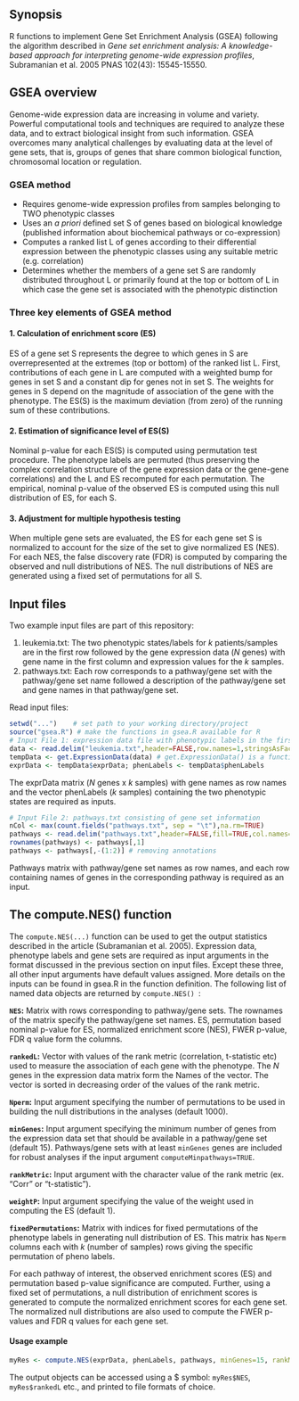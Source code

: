 ## Synopsis
R functions to implement Gene Set Enrichment Analysis (GSEA) following the algorithm described in *Gene set enrichment analysis: A knowledge-based approach for interpreting genome-wide expression profiles*, Subramanian et al. 2005 PNAS 102(43): 15545-15550.
## GSEA overview
Genome-wide expression data are increasing in volume and variety. Powerful computational tools and techniques are required to analyze these data, and to extract biological insight from such information. GSEA overcomes many analytical challenges by evaluating data at the level of gene sets, that is, groups of genes that share common biological function, chromosomal location or regulation.
### GSEA method
* Requires genome-wide expression profiles from samples belonging to TWO phenotypic classes
* Uses an *a priori* defined set S of genes based on biological knowledge (published information about biochemical pathways or co-expression)
* Computes a ranked list L of genes according to their differential expression between the phenotypic classes using any suitable metric (e.g. correlation)
* Determines whether the members of a gene set S are randomly distributed throughout L or primarily found at the top or bottom of L in which case the gene set is associated with the phenotypic distinction
### Three key elements of GSEA method
#### 1. Calculation of enrichment score (ES)
ES of a gene set S represents the degree to which genes in S are overrepresented at the extremes (top or bottom) of the ranked list L. First, contributions of each gene in L are computed with a weighted bump for genes in set S and a constant dip for genes not in set S. The weights for genes in S depend on the magnitude of association of the gene with the phenotype. The ES(S) is the maximum deviation (from zero) of the running sum of these contributions.
#### 2. Estimation of significance level of ES(S)
Nominal p-value for each ES(S) is computed using permutation test procedure. The phenotype labels are permuted (thus preserving the complex correlation structure of the gene expression data or the gene-gene correlations) and the L and ES recomputed for each permutation. The empirical, nominal p-value of the observed ES is computed using this null distribution of ES, for each S.
#### 3. Adjustment for multiple hypothesis testing
When multiple gene sets are evaluated, the ES for each gene set S is normalized to account for the size of the set to give normalized ES (NES). For each NES, the false discovery rate (FDR) is computed by comparing the observed and null distributions of NES. The null  distributions of NES are generated using a fixed set of permutations for all S.
## Input files
Two example input files are part of this repository:
1. leukemia.txt: The two phenotypic states/labels for *k* patients/samples are in the first row followed by the gene expression data (*N* genes) with gene name in the first column and expression values for the *k* samples.
2. pathways.txt: Each row corresponds to a pathway/gene set with the pathway/gene set name followed a description of the pathway/gene set and gene names in that pathway/gene set.

Read input files:

```R
setwd("...") 	# set path to your working directory/project
source("gsea.R") # make the functions in gsea.R available for R
# Input File 1: expression data file with phenotypic labels in the first row
data <- read.delim("leukemia.txt",header=FALSE,row.names=1,stringsAsFactors = FALSE)
tempData <- get.ExpressionData(data) # get.ExpressionData() is a function in gsea.R
exprData <- tempData$exprData; phenLabels <- tempData$phenLabels
```

The exprData matrix (*N* genes x *k* samples) with gene names as row names and the vector phenLabels (*k* samples) containing the two phenotypic states are required as inputs.

```R
# Input File 2: pathways.txt consisting of gene set information
nCol <- max(count.fields("pathways.txt", sep = "\t"),na.rm=TRUE)
pathways <- read.delim("pathways.txt",header=FALSE,fill=TRUE,col.names=1:nCol)
rownames(pathways) <- pathways[,1]
pathways <- pathways[,-(1:2)] # removing annotations
```

Pathways matrix with pathway/gene set names as row names, and each row containing names of genes in the corresponding pathway is required as an input.

## The compute.NES() function
The ```compute.NES(...)``` function can be used to get the output statistics described in the article (Subramanian et al. 2005). Expression data, phenotype labels and gene sets are required as input arguments in the format discussed in the previous section on input files. Except these three, all other input arguments have default values assigned. More details on the inputs can be found in gsea.R in the function definition.
The following list of named data objects are returned by ```compute.NES() ```:

**```NES```:** Matrix with rows corresponding to pathway/gene sets. The rownames of the matrix specify the pathway/gene set names. ES, permutation based nominal p-value for ES, normalized enrichment score (NES), FWER p-value, FDR q value form the columns.

**```rankedL```:** Vector with values of the rank metric (correlation, t-statistic etc) used to measure the association of each gene with the phenotype. The *N* genes in the expression data matrix form the Names of the vector. The vector is sorted in decreasing order of the values of the rank metric.

**```Nperm```:** Input argument specifying the number of permutations to be used in building the null distributions in the analyses (default 1000).

**```minGenes```:** Input argument specifying the minimum number of genes from the expression data set that should be available in a pathway/gene set (default 15). Pathways/gene sets with at least ```minGenes``` genes are included for robust analyses if the input argument ```computeMinpathways=TRUE```.

**```rankMetric```:** Input argument with the character value of the rank metric (ex. “Corr” or “t-statistic”).

**```weightP```:** Input argument specifying the value of the weight used in computing the ES (default 1).

**```fixedPermutations```:** Matrix with indices for fixed permutations of the phenotype labels in generating null distribution of ES. This matrix has ```Nperm``` columns each with *k* (number of samples) rows giving the specific permutation of pheno labels.

For each pathway of interest, the observed enrichment scores (ES) and permutation based p-value significance are computed. Further, using a fixed set of permutations, a null distribution of enrichment scores is generated to compute the normalized enrichment scores for each gene set. The normalized null distributions are also used to compute the FWER p-values and FDR q values for each gene set.

#### Usage example
```R
myRes <- compute.NES(exprData, phenLabels, pathways, minGenes=15, rankMetric="t-statistic",p=1, nperm=1000, pi=NULL,computeMinpathways=TRUE)
```
The output objects can be accessed using a $ symbol: ```myRes$NES```, ```myRes$rankedL``` etc., and printed to file formats of choice.
